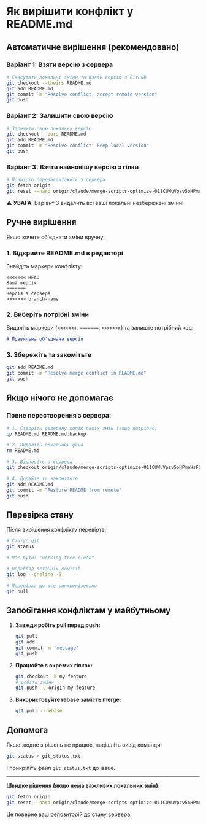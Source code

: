 # Як вирішити конфлікт у README.md

## Автоматичне вирішення (рекомендовано)

### Варіант 1: Взяти версію з сервера

```bash
# Скасувати локальні зміни та взяти версію з GitHub
git checkout --theirs README.md
git add README.md
git commit -m "Resolve conflict: accept remote version"
git push
```

### Варіант 2: Залишити свою версію

```bash
# Залишити свою локальну версію
git checkout --ours README.md
git add README.md
git commit -m "Resolve conflict: keep local version"
git push
```

### Варіант 3: Взяти найновішу версію з гілки

```bash
# Повністю перезавантажити з сервера
git fetch origin
git reset --hard origin/claude/merge-scripts-optimize-011CUWuVpzv5oHPmeHsFCF6e
```

⚠️ **УВАГА**: Варіант 3 видалить всі ваші локальні незбережені зміни!

## Ручне вирішення

Якщо хочете об'єднати зміни вручну:

### 1. Відкрийте README.md в редакторі

Знайдіть маркери конфлікту:

```
<<<<<<< HEAD
Ваша версія
=======
Версія з сервера
>>>>>>> branch-name
```

### 2. Виберіть потрібні зміни

Видаліть маркери (`<<<<<<<`, `=======`, `>>>>>>>`) та залиште потрібний код:

```markdown
# Правильна об'єднана версія
```

### 3. Збережіть та закомітьте

```bash
git add README.md
git commit -m "Resolve merge conflict in README.md"
git push
```

## Якщо нічого не допомагає

### Повне перестворення з сервера:

```bash
# 1. Створіть резервну копію своїх змін (якщо потрібно)
cp README.md README.md.backup

# 2. Видаліть локальний файл
rm README.md

# 3. Відновіть з сервера
git checkout origin/claude/merge-scripts-optimize-011CUWuVpzv5oHPmeHsFCF6e -- README.md

# 4. Додайте та закомітьте
git add README.md
git commit -m "Restore README from remote"
git push
```

## Перевірка стану

Після вирішення конфлікту перевірте:

```bash
# Статус git
git status

# Має бути: "working tree clean"

# Перегляд останніх комітів
git log --oneline -5

# Перевірка що все синхронізовано
git pull
```

## Запобігання конфліктам у майбутньому

1. **Завжди робіть pull перед push:**
   ```bash
   git pull
   git add .
   git commit -m "message"
   git push
   ```

2. **Працюйте в окремих гілках:**
   ```bash
   git checkout -b my-feature
   # робіть зміни
   git push -u origin my-feature
   ```

3. **Використовуйте rebase замість merge:**
   ```bash
   git pull --rebase
   ```

## Допомога

Якщо жодне з рішень не працює, надішліть вивід команди:

```bash
git status > git_status.txt
```

І прикріпіть файл `git_status.txt` до issue.

---

**Швидке рішення (якщо нема важливих локальних змін):**

```bash
git fetch origin
git reset --hard origin/claude/merge-scripts-optimize-011CUWuVpzv5oHPmeHsFCF6e
```

Це поверне ваш репозиторій до стану сервера.
